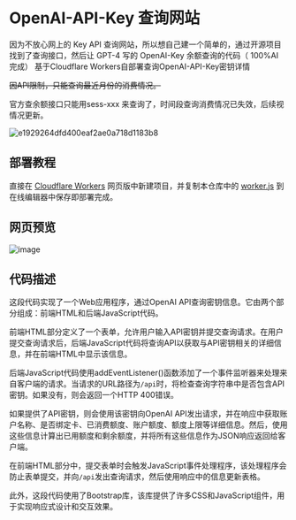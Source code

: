 # OpenAI-API-Key 查询网站
因为不放心网上的 Key API 查询网站，所以想自己建一个简单的，通过开源项目找到了查询接口，然后让 GPT-4 写的 OpenAI-Key 余额查询的代码（ 100%AI 完成） 
基于Cloudflare Workers自部署查询OpenAI-API-Key密钥详情

~~因API限制，只能查询最近月份的消费情况。~~

官方查余额接口只能用sess-xxx 来查询了，时间段查询消费情况已失效，后续视情况更新。

![e1929264dfd400eaf2ae0a718d1183b8](https://github.com/Aiayw/OpenAI-APIKey-Query/assets/11790369/7847b984-aec9-415d-90d9-112fb02e6d7d)


## 部署教程
直接在  [Cloudflare Workers](https://workers.cloudflare.com) 网页版中新建项目，并复制本仓库中的  [worker.js](https://github.com/Aiayw/OpenAI-API-Key/blob/main/worker.js)
到在线编辑器中保存即部署完成。  

## 网页预览
![image](https://github.com/Aiayw/OpenAI-APIKey-Query/assets/11790369/bb06390f-adf9-4937-b04a-4561bafa87cc)


## 代码描述

这段代码实现了一个Web应用程序，通过OpenAI API查询密钥信息。它由两个部分组成：前端HTML和后端JavaScript代码。

前端HTML部分定义了一个表单，允许用户输入API密钥并提交查询请求。在用户提交查询请求后，后端JavaScript代码将查询API以获取与API密钥相关的详细信息，并在前端HTML中显示该信息。

后端JavaScript代码使用addEventListener()函数添加了一个事件监听器来处理来自客户端的请求。当请求的URL路径为`/api`时，将检查查询字符串中是否包含API密钥。如果没有，则会返回一个HTTP 400错误。

如果提供了API密钥，则会使用该密钥向OpenAI API发出请求，并在响应中获取账户名称、是否绑定卡、已消费额度、账户额度、额度上限等详细信息。然后，使用这些信息计算出已用额度和剩余额度，并将所有这些信息作为JSON响应返回给客户端。

在前端HTML部分中，提交表单时会触发JavaScript事件处理程序，该处理程序会防止表单提交，并向`/api`发出查询请求，然后使用响应中的信息更新表格。

此外，这段代码使用了Bootstrap库，该库提供了许多CSS和JavaScript组件，用于实现响应式设计和交互效果。

